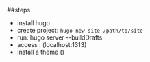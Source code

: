 ##steps
* install hugo
* create project: `hugo new site /path/to/site`
* run: hugo server  --buildDrafts
* access : (localhost:1313)
* install a theme ()